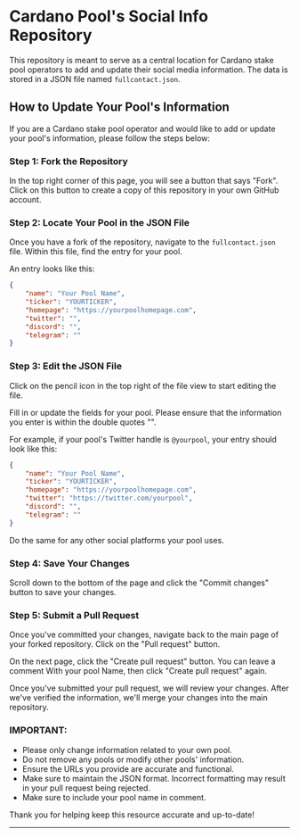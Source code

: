 # Cardano Pool's Social Info Repository

This repository is meant to serve as a central location for Cardano stake pool operators to add and update their social media information. The data is stored in a JSON file named `fullcontact.json`.

## How to Update Your Pool's Information

If you are a Cardano stake pool operator and would like to add or update your pool's information, please follow the steps below:

### Step 1: Fork the Repository

In the top right corner of this page, you will see a button that says "Fork". Click on this button to create a copy of this repository in your own GitHub account.

### Step 2: Locate Your Pool in the JSON File

Once you have a fork of the repository, navigate to the `fullcontact.json` file. Within this file, find the entry for your pool. 

An entry looks like this:

```json
{
    "name": "Your Pool Name",
    "ticker": "YOURTICKER",
    "homepage": "https://yourpoolhomepage.com",
    "twitter": "",
    "discord": "",
    "telegram": ""
}
```

### Step 3: Edit the JSON File

Click on the pencil icon in the top right of the file view to start editing the file.

Fill in or update the fields for your pool. Please ensure that the information you enter is within the double quotes "". 

For example, if your pool's Twitter handle is `@yourpool`, your entry should look like this:

```json
{
    "name": "Your Pool Name",
    "ticker": "YOURTICKER",
    "homepage": "https://yourpoolhomepage.com",
    "twitter": "https://twitter.com/yourpool",
    "discord": "",
    "telegram": ""
}
```

Do the same for any other social platforms your pool uses.

### Step 4: Save Your Changes

Scroll down to the bottom of the page and click the "Commit changes" button to save your changes.

### Step 5: Submit a Pull Request

Once you've committed your changes, navigate back to the main page of your forked repository. Click on the "Pull request" button.

On the next page, click the "Create pull request" button. You can leave a comment With your pool Name, then click "Create pull request" again.

Once you've submitted your pull request, we will review your changes. After we've verified the information, we'll merge your changes into the main repository.

### IMPORTANT: 

- Please only change information related to your own pool.
- Do not remove any pools or modify other pools' information.
- Ensure the URLs you provide are accurate and functional.
- Make sure to maintain the JSON format. Incorrect formatting may result in your pull request being rejected.
- Make sure to include your pool name in comment.

Thank you for helping keep this resource accurate and up-to-date!

---

